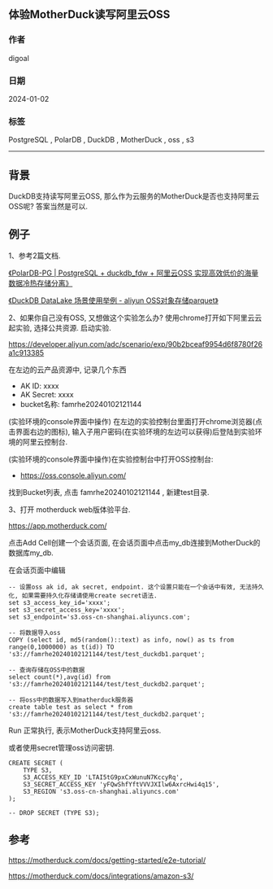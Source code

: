 ## 体验MotherDuck读写阿里云OSS             
                                                                                              
### 作者                                                                        
digoal                                                                        
                                                                        
### 日期                                                                        
2024-01-02                                                                    
                                                                        
### 标签                                                                        
PostgreSQL , PolarDB , DuckDB , MotherDuck , oss , s3                     
                                                                        
----                                                                        
                                                                        
## 背景   
DuckDB支持读写阿里云OSS, 那么作为云服务的MotherDuck是否也支持阿里云OSS呢? 答案当然是可以.   
  
## 例子  
1、参考2篇文档.    
  
[《PolarDB-PG | PostgreSQL + duckdb_fdw + 阿里云OSS 实现高效低价的海量数据冷热存储分离》](../202303/20230308_01.md)    
  
[《DuckDB DataLake 场景使用举例 - aliyun OSS对象存储parquet》](../202210/20221026_01.md)    
  
2、如果你自己没有OSS, 又想做这个实验怎么办? 使用chrome打开如下阿里云云起实验, 选择公共资源. 启动实验.    
  
https://developer.aliyun.com/adc/scenario/exp/90b2bceaf9954d6f8780f26a1c913385  
  
在左边的云产品资源中, 记录几个东西  
- AK ID: xxxx  
- AK Secret: xxxx  
- bucket名称: famrhe20240102121144    
  
(实验环境的console界面中操作) 在左边的实验控制台里面打开chrome浏览器(点击界面右边的图标), 输入子用户密码(在实验环境的左边可以获得)后登陆到实验环境的阿里云控制台.   
  
(实验环境的console界面中操作)在实验控制台中打开OSS控制台:   
- https://oss.console.aliyun.com/    
  
找到Bucket列表, 点击 famrhe20240102121144 , 新建test目录.     
  
3、打开 motherduck web版体验平台.   
  
https://app.motherduck.com/  
  
点击Add Cell创建一个会话页面, 在会话页面中点击my_db连接到MotherDuck的数据库my_db.  
  
在会话页面中编辑  
```  
-- 设置oss ak id, ak secret, endpoint. 这个设置只能在一个会话中有效, 无法持久化, 如果需要持久化存储请使用create secret语法.    
set s3_access_key_id='xxxx';                
set s3_secret_access_key='xxxx';       
set s3_endpoint='s3.oss-cn-shanghai.aliyuncs.com';    
  
-- 将数据导入oss  
COPY (select id, md5(random()::text) as info, now() as ts from range(0,1000000) as t(id)) TO 's3://famrhe20240102121144/test/test_duckdb1.parquet';   
  
-- 查询存储在OSS中的数据  
select count(*),avg(id) from 's3://famrhe20240102121144/test/test_duckdb2.parquet';  
  
-- 将oss中的数据写入到matherduck服务器  
create table test as select * from 's3://famrhe20240102121144/test/test_duckdb2.parquet';   
```  
  
Run 正常执行, 表示MotherDuck支持阿里云oss.    
  
或者使用secret管理oss访问密钥.    
```  
CREATE SECRET (  
    TYPE S3,  
	S3_ACCESS_KEY_ID 'LTAI5tG9pxCxWunuN7KccyRq',  
	S3_SECRET_ACCESS_KEY 'yFQwShfYftVVVJXIlw6AxrcHwi4q15',  
	S3_REGION 's3.oss-cn-shanghai.aliyuncs.com'  
);  
  
-- DROP SECRET (TYPE S3);  
```  
  
  
## 参考  
https://motherduck.com/docs/getting-started/e2e-tutorial/  
  
https://motherduck.com/docs/integrations/amazon-s3/  
  
  
